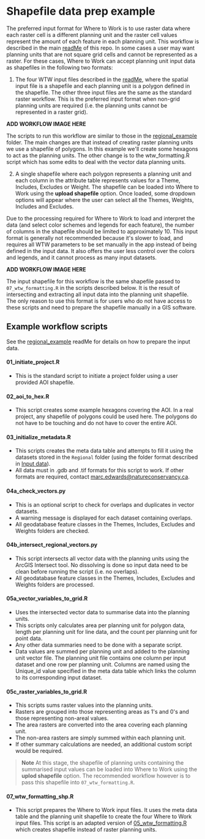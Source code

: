 # Shapefile data prep example

The preferred input format for Where to Work is to use raster data where each raster cell is a different planning unit and
the raster cell values represent the amount of each feature in each planning unit. 
This workflow is described in the main [readMe](https://github.com/NCC-CNC/wtw-data-prep) of this repo.
In some cases a user may want planning units that are not square grid cells and cannot be represented as a raster. For these
cases, Where to Work can accept planning unit input data as shapefiles in the following two formats:

1. The four WTW input files described in the [readMe](https://github.com/NCC-CNC/wtw-data-prep), where the spatial input file 
is a shapefile and each planning unit is a polygon defined in the shapefile. The other three input files are the same as the
standard raster workflow. This is the preferred input format when non-grid  planning units are required (i.e. the planning 
units cannot be represented in a raster grid).

**ADD WORKFLOW IMAGE HERE**

The scripts to run this workflow are similar to those in the [regional_example](https://github.com/NCC-CNC/wtw-data-prep/regional_example) 
folder. The main changes are that instead of creating raster planning units we use a shapefile of polygons. In this example we'll
create some hexagons to act as the planning units. The other change is to the wtw_formatting.R script which has some edits to deal
with the vector data planning units.

2. A single shapefile where each polygon represents a planning unit and each column in the attribute table represents values for a Theme, 
Includes, Excludes or Weight. The shapefile can be loaded into Where to Work using the **upload shapefile** option. Once loaded, some 
dropdown options will appear where the user can select all the Themes, Weights, Includes and Excludes.

Due to the processing required for Where to Work to load and interpret the data (and select color schemes and legends for each feature), 
the number of columns in the shapefile should be limited to approximately 10. This input format is generally not recommended because 
it's slower to load, and requires all WTW parameters to be set manually in the app instead of being defined in the input data. It also
offers the user less control over the colors and legends, and it cannot process as many input datasets.

**ADD WORKFLOW IMAGE HERE**

The input shapefile for this workflow is the same shapefile passed to `07_wtw_formatting.R` in the scripts described below.
It is the result of intersecting and extracting all input data into the planning unit shapefile. The only reason to use this format
is for users who do not have access to these scripts and need to prepare the shapefile manually in a GIS software.


## Example workflow scripts

See the [regional_example](https://github.com/NCC-CNC/wtw-data-prep/regional_example) readMe for details on how to prepare the
input data.

#### 01_initiate_project.R

- This is the standard script to initiate a project folder using a user provided
AOI shapefile.

#### 02_aoi_to_hex.R

- This script creates some example hexagons covering the AOI. In a real project,
any shapefile of polygons could be used here. The polygons do not have to be touching
and do not have to cover the entire AOI.

#### 03_initialize_metadata.R

- This scripts creates the meta data table and attempts to fill it using the
datasets stored in the `Regional` folder (using the folder format described in
[Input data](#input-data)).
- All data must in .gdb and .tif formats for this script to work. If other
formats are required, contact marc.edwards@natureconservancy.ca.

#### 04a_check_vectors.py

- This is an optional script to check for overlaps and duplicates in vector
datasets.
- A warning message is displayed for each dataset containing overlaps.
- All geodatabase feature classes in the Themes, Includes, Excludes and Weights
folders are checked.

#### 04b_intersect_regional_vectors.py

- This script intersects all vector data with the planning units using the
ArcGIS Intersect tool. No dissolving is done so input data need to be clean
before running the script (i.e. no overlaps).
- All geodatabase feature classes in the Themes, Includes, Excludes and Weights
folders are processed.

#### 05a_vector_variables_to_grid.R

- Uses the intersected vector data to summarise data into the planning units.
- This scripts only calculates area per planning unit for polygon data, length
per planning unit for line data, and the count per planning unit for point data.
- Any other data summaries need to be done with a separate script.
- Data values are summed per planning unit and added to the planning unit vector
file. The planning unit file contains one column per input dataset and one row
per planning unit. Columns are named using the Unique_id value specified in
the meta data table which links the column to its corresponding input dataset.

#### 05c_raster_variables_to_grid.R

- This scripts sums raster values into the planning units.
- Rasters are grouped into those representing areas as 1's and 0's and those
representing non-areal values.
- The area rasters are converted into the area covering each planning unit.
- The non-area rasters are simply summed within each planning unit.
- If other summary calculations are needed, an additional custom script would
be required.

> **Note** At this stage, the shapefile of planning units containing the summarised
input values can be loaded into Where to Work using the **uplod shapefile**
option. The recommended workflow however is to pass this shapefile into 
`07_wtw_formatting.R`.

#### 07_wtw_formatting_shp.R

- This script prepares the Where to Work input files. It uses the
meta data table and the planning unit shapefile to create the four Where to Work 
input files. This script is an adapted version of 
[05_wtw_formatting.R](https://github.com/NCC-CNC/wtw-data-prep/blob/main/scripts/05_wtw_formatting.R)
which creates shapefile instead of raster planning units.
